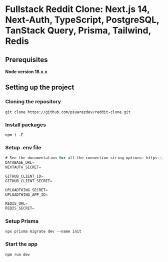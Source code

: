 # Fullstack Reddit Clone: Next.js 14, Next-Auth, TypeScript, PostgreSQL, TanStack Query, Prisma, Tailwind, Redis

## Prerequisites

**Node version 18.x.x**

## Setting up the project

### Cloning the repository

```shell
git clone https://github.com/psuarezdev/reddit-clone.git
```

### Install packages

```shell
npm i -E
```

### Setup .env file

```js
# See the documentation for all the connection string options: https://pris.ly/d/connection-strings
DATABASE_URL=
NEXTAUTH_SECRET=

GITHUB_CLIENT_ID=
GITHUB_CLIENT_SECRET=

UPLOADTHING_SECRET=
UPLOADTHING_APP_ID=

REDIS_URL=
REDIS_SECRET=
```

### Setup Prisma

```shell
npx prisma migrate dev --name init
```

### Start the app

```shell
npm run dev
```